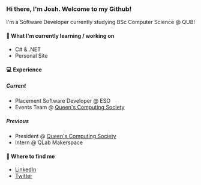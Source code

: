 ### Hi there, I'm Josh. Welcome to my Github! 

I'm a Software Developer currently studying BSc Computer Science @ QUB!

#### 🌱 What I'm currently learning /  working on

* C# & .NET
* Personal Site

#### 💻 Experience

##### Current

* Placement Software Developer @ ESO
* Events Team @ [Queen's Computing Society](https://github.com/QCSQUB)

##### Previous

* President @ [Queen's Computing Society](https://github.com/QCSQUB)
* Intern @ QLab Makerspace

#### 🚀 Where to find me

* [LinkedIn](https://www.linkedin.com/in/josh-beatty)
* [Twitter](https://twitter.com/josh_bty)
